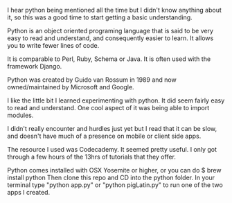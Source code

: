 I hear python being mentioned all the time but I didn't know anything about it,
so this was a good time to start getting a basic understanding.

Python is an object oriented programing language that is said to be very easy to
read and understand, and consequently easier to learn.  It allows you to write
fewer lines of code.

It is comparable to Perl, Ruby, Schema or Java.  It is often used with the framework Django.

Python was created by Guido van Rossum in 1989 and now owned/maintained by Microsoft and Google.

I like the little bit I learned experimenting with python.  It did seem fairly easy to read and
understand.  One cool aspect of it was being able to import modules.

I didn't really encounter and hurdles just yet but I read that it can be slow, and doesn't
have much of a presence on mobile or client side apps.

The resource I used was Codecademy.  It seemed pretty useful.  I only got through a few hours of the 13hrs of tutorials that they offer.

Python comes installed with OSX Yosemite or higher, or you can do $ brew install python
Then clone this repo and CD into the python folder.  In your terminal type "python app.py" or "python pigLatin.py" to run one of the two apps I created.
